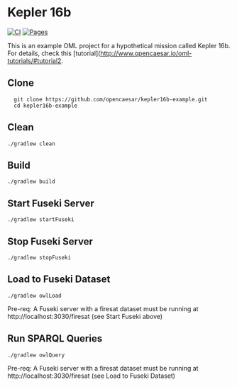 # Kepler 16b

[![CI](https://github.com/opencaesar/kepler16b-example/actions/workflows/ci.yml/badge.svg)](https://github.com/opencaesar/kepler16b-example/actions/workflows/ci.yml)
[![Pages](https://img.shields.io/badge/Pages-HTML-blue)](http://opencaesar.github.io/kepler16b-example/) 

This is an example OML project for a hypothetical mission called Kepler 16b. For details, check this [tutorial](http://www.opencaesar.io/oml-tutorials/#tutorial2.

## Clone
```
  git clone https://github.com/opencaesar/kepler16b-example.git
  cd kepler16b-example
```

## Clean
```
./gradlew clean
```

## Build
```
./gradlew build
```

## Start Fuseki Server
```
./gradlew startFuseki
```

## Stop Fuseki Server
```
./gradlew stopFuseki
```

## Load to Fuseki Dataset
```
./gradlew owlLoad
```

Pre-req: A Fuseki server with a firesat dataset must be running at http://localhost:3030/firesat (see Start Fuseki above)  

## Run SPARQL Queries
```
./gradlew owlQuery
```

Pre-req: A Fuseki server with a firesat dataset must be running at http://localhost:3030/firesat (see Load to Fuseki Dataset)  
